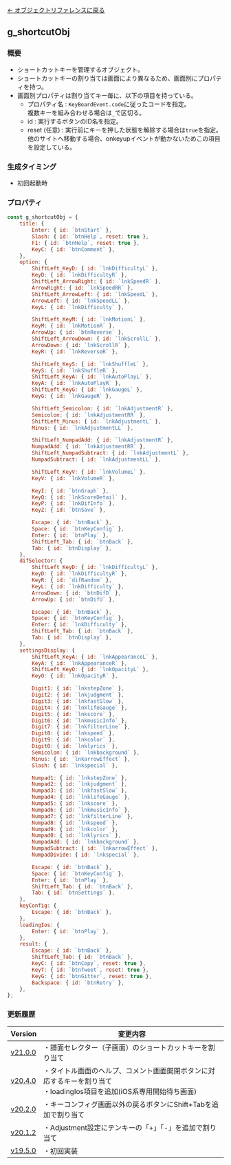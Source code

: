 [← オブジェクトリファレンスに戻る](ObjectReferenceIndex.html)  

## g_shortcutObj

### 概要
- ショートカットキーを管理するオブジェクト。
- ショートカットキーの割り当ては画面により異なるため、画面別にプロパティを持つ。
- 画面別プロパティは割り当てキー毎に、以下の項目を持っている。
  - プロパティ名 : `KeyBoardEvent.code`に従ったコードを指定。  
複数キーを組み合わせる場合は`_`で区切る。
  - id : 実行するボタンのID名を指定。
  - reset (任意) : 実行前にキーを押した状態を解除する場合は`true`を指定。
他のサイトへ移動する場合、onkeyupイベントが動かないためこの項目を設定している。

### 生成タイミング
- 初回起動時

### プロパティ
```javascript
const g_shortcutObj = {
    title: {
        Enter: { id: `btnStart` },
        Slash: { id: `btnHelp`, reset: true },
        F1: { id: `btnHelp`, reset: true },
        KeyC: { id: `btnComment` },
    },
    option: {
        ShiftLeft_KeyD: { id: `lnkDifficultyL` },
        KeyD: { id: `lnkDifficultyR` },
        ShiftLeft_ArrowRight: { id: `lnkSpeedR` },
        ArrowRight: { id: `lnkSpeedRR` },
        ShiftLeft_ArrowLeft: { id: `lnkSpeedL` },
        ArrowLeft: { id: `lnkSpeedLL` },
        KeyL: { id: `lnkDifficulty` },

        ShiftLeft_KeyM: { id: `lnkMotionL` },
        KeyM: { id: `lnkMotionR` },
        ArrowUp: { id: `btnReverse` },
        ShiftLeft_ArrowDown: { id: `lnkScrollL` },
        ArrowDown: { id: `lnkScrollR` },
        KeyR: { id: `lnkReverseR` },

        ShiftLeft_KeyS: { id: `lnkShuffleL` },
        KeyS: { id: `lnkShuffleR` },
        ShiftLeft_KeyA: { id: `lnkAutoPlayL` },
        KeyA: { id: `lnkAutoPlayR` },
        ShiftLeft_KeyG: { id: `lnkGaugeL` },
        KeyG: { id: `lnkGaugeR` },

        ShiftLeft_Semicolon: { id: `lnkAdjustmentR` },
        Semicolon: { id: `lnkAdjustmentRR` },
        ShiftLeft_Minus: { id: `lnkAdjustmentL` },
        Minus: { id: `lnkAdjustmentLL` },

        ShiftLeft_NumpadAdd: { id: `lnkAdjustmentR` },
        NumpadAdd: { id: `lnkAdjustmentRR` },
        ShiftLeft_NumpadSubtract: { id: `lnkAdjustmentL` },
        NumpadSubtract: { id: `lnkAdjustmentLL` },

        ShiftLeft_KeyV: { id: `lnkVolumeL` },
        KeyV: { id: `lnkVolumeR` },

        KeyI: { id: `btnGraph` },
        KeyQ: { id: `lnkScoreDetail` },
        KeyP: { id: `lnkDifInfo` },
        KeyZ: { id: `btnSave` },

        Escape: { id: `btnBack` },
        Space: { id: `btnKeyConfig` },
        Enter: { id: `btnPlay` },
        ShiftLeft_Tab: { id: `btnBack` },
        Tab: { id: `btnDisplay` },
    },
    difSelector: {
        ShiftLeft_KeyD: { id: `lnkDifficultyL` },
        KeyD: { id: `lnkDifficultyR` },
        KeyR: { id: `difRandom` },
        KeyL: { id: `lnkDifficulty` },
        ArrowDown: { id: `btnDifD` },
        ArrowUp: { id: `btnDifU` },

        Escape: { id: `btnBack` },
        Space: { id: `btnKeyConfig` },
        Enter: { id: `lnkDifficulty` },
        ShiftLeft_Tab: { id: `btnBack` },
        Tab: { id: `btnDisplay` },
    },
    settingsDisplay: {
        ShiftLeft_KeyA: { id: `lnkAppearanceL` },
        KeyA: { id: `lnkAppearanceR` },
        ShiftLeft_KeyO: { id: `lnkOpacityL` },
        KeyO: { id: `lnkOpacityR` },

        Digit1: { id: `lnkstepZone` },
        Digit2: { id: `lnkjudgment` },
        Digit3: { id: `lnkfastSlow` },
        Digit4: { id: `lnklifeGauge` },
        Digit5: { id: `lnkscore` },
        Digit6: { id: `lnkmusicInfo` },
        Digit7: { id: `lnkfilterLine` },
        Digit8: { id: `lnkspeed` },
        Digit9: { id: `lnkcolor` },
        Digit0: { id: `lnklyrics` },
        Semicolon: { id: `lnkbackground` },
        Minus: { id: `lnkarrowEffect` },
        Slash: { id: `lnkspecial` },

        Numpad1: { id: `lnkstepZone` },
        Numpad2: { id: `lnkjudgment` },
        Numpad3: { id: `lnkfastSlow` },
        Numpad4: { id: `lnklifeGauge` },
        Numpad5: { id: `lnkscore` },
        Numpad6: { id: `lnkmusicInfo` },
        Numpad7: { id: `lnkfilterLine` },
        Numpad8: { id: `lnkspeed` },
        Numpad9: { id: `lnkcolor` },
        Numpad0: { id: `lnklyrics` },
        NumpadAdd: { id: `lnkbackground` },
        NumpadSubtract: { id: `lnkarrowEffect` },
        NumpadDivide: { id: `lnkspecial` },

        Escape: { id: `btnBack` },
        Space: { id: `btnKeyConfig` },
        Enter: { id: `btnPlay` },
        ShiftLeft_Tab: { id: `btnBack` },
        Tab: { id: `btnSettings` },
    },
    keyConfig: {
        Escape: { id: `btnBack` },
    },
    loadingIos: {
        Enter: { id: `btnPlay` },
    },
    result: {
        Escape: { id: `btnBack` },
        ShiftLeft_Tab: { id: `btnBack` },
        KeyC: { id: `btnCopy`, reset: true },
        KeyT: { id: `btnTweet`, reset: true },
        KeyG: { id: `btnGitter`, reset: true },
        Backspace: { id: `btnRetry` },
    },
};
```

### 更新履歴

|Version|変更内容|
|----|----|
|[v21.0.0](https://github.com/cwtickle/danoniplus/releases/tag/v21.0.0)|・譜面セレクター（子画面）のショートカットキーを割り当て|
|[v20.4.0](https://github.com/cwtickle/danoniplus/releases/tag/v20.4.0)|・タイトル画面のヘルプ、コメント画面開閉ボタンに対応するキーを割り当て<br>・loadingIos項目を追加(iOS系専用開始待ち画面)|
|[v20.2.0](https://github.com/cwtickle/danoniplus/releases/tag/v20.2.0)|・キーコンフィグ画面以外の戻るボタンにShift+Tabを追加で割り当て|
|[v20.1.2](https://github.com/cwtickle/danoniplus/releases/tag/v20.1.2)|・Adjustment設定にテンキーの「+」「-」を追加で割り当て|
|[v19.5.0](https://github.com/cwtickle/danoniplus/releases/tag/v19.5.0)|・初回実装|